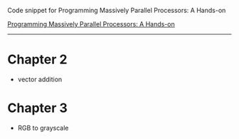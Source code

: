 Code snippet for Programming Massively Parallel Processors: A Hands-on

[Programming Massively Parallel Processors: A Hands-on](https://www.amazon.com/Programming-Massively-Parallel-Processors-Hands/dp/0124159923)

---

# Chapter 2
- vector addition
# Chapter 3
- RGB to grayscale

